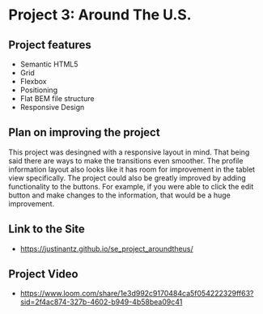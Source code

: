 # Project 3: Around The U.S.

## Project features

- Semantic HTML5
- Grid
- Flexbox
- Positioning
- Flat BEM file structure
- Responsive Design

## Plan on improving the project

This project was desingned with a responsive layout in mind. That being said there are ways to make the transitions even smoother. The profile information layout also looks like it has room for improvement in the tablet view specifically. The project could also be greatly improved by adding functionality to the buttons. For example, if you were able to click the edit button and make changes to the information, that would be a huge improvement.

## Link to the Site

- https://justinantz.github.io/se_project_aroundtheus/

## Project Video

- https://www.loom.com/share/1e3d992c9170484ca5f054222329ff63?sid=2f4ac874-327b-4602-b949-4b58bea09c41
